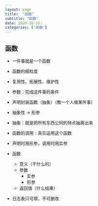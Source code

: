 ```yaml
---
layout: page
title:  "函数"
subtitle: "函数"
date: 2020-10-15；
categories: ['函数']
---
```


## 函数
- 一件事就是一个函数
- 函数的细粒度
- 复用性、拓展性、维护性
- 参数：完成这件事的条件
- 声明封装函数（抽象）（教一个人做某件事）
- 抽象性 -> 形参
- 抽象：就是把所有东西公同的特点抽离出来
- 函数的调用：真实运用这个函数
- 声明时用形参，调用时用实参 
- 函数
    - 意义（干什么的）
    - 参数
        - 实参
        - 形参
    - 返回值（什么结果）

- 日志表只可增，不可删改